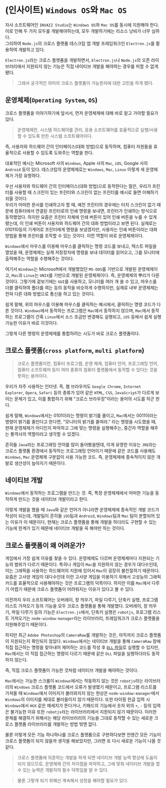 # (인사이트) `Windows OS`와 `Mac OS`

자사 소프트웨어인 `INVAIZ Studio`는 `Windows OS`와 `Mac OS`를 동시에 지원해야 한다.  
이로 인해 두 가지 모두를 개발해야하는데, 모두 개발하기에는 리소스 낭비가 너무 심하다.  
그리하여 `Node.js`의 크로스 플랫폼 데스크탑 앱 개발 프레임워크인 `Electron.js`를 활용하여 개발하고 있다.

`Electron.js`라는 크로스 플랫폼을 개발하면서, `Electron.js`나 `Node.js`의 오픈 라이브러리에서 지원되지 않는 기능은 직접 네이티브 개발을 해야하는 경우를 피할 수 없게 됐다.

> 그래서 궁극적인 의미의 크로스 플랫폼이 가능한지에 대한 고민을 하게 됐다.

## 운영체제(`Operating System`, `OS`)

크로스 플랫폼을 이야기하기에 앞서서, 먼저 운영체제에 대해 바로 알고 가야할 필요가 있다.

> 운영체제란, 시스템 하드웨어를 관리, 응용 소프트웨어를 효율적으로 실행/사용할 수 있도록 만든 시스템 소프트웨어이다.

즉, 사용자와 하드웨어 간의 인터페이스(대화 방법)으로 동작하며, 컴퓨터 자원들을 효율적으로 사용할 수 있도록 도와주는 역할을 한다.

대표적인 예시는 Microsoft 사의 `Windows`, Apple 사의 `Mac`, `iOS`, Google 사의 `Android` 등이 있다.
데스크탑의 운영체제로는 `Windows`, `Mac`, `Linux` 이렇게 세 운영체제가 가장 유명하다.

우선 사용자와 하드웨어 간의 인터페이스(대화 방법)으로 동작한다는 말은, 우리가 프린터를 사용할 때 스크린이 있는 프린터와 스크린이 없는 프린터를 예시로 들면 이해하기 쉬울 것이다.  
우리가 어떠한 문서를 인쇄하고자 할 때, 예전 프린터의 경우에는 터치 스크린이 없기 때문에 컴퓨터에서 연결된 프린터로의 인쇄 명령을 보내면, 프린터가 인쇄하는 방식으로 동작했었다.
하지만 요즘은 프린터 자체에 인쇄 버튼이 있어 인쇄 버튼을 누를 수 있게 됐는데, 이 인쇄 버튼이 사용자와 하드웨어 간의 대화 방법이라고 보면 된다.
실제로는 010110등의 기계어로 프린터에게 명령을 보냈겠지만, 사용자는 인쇄 버튼이라는 대화 방법을 통해 프린터를 조작할 수 있는 것이다. 이런 역할이 바로 운영체제이다.

`Windows`에서 마우스를 이용해 마우스를 클릭하는 명령 코드를 보내고, 텍스트 파일을 열었을 때, 운영체제는 실제 저장장치에 명령을 보내 데이터를 읽어오고, 그를 모니터에 출력해주는 역할을 수행해주는 것이다.

여기서 `Windows`는 Microsoft에서 개발했었던 `MS-DOS`를 기반으로 개발된 운영체제이고, `Mac`과 `Linux`는 `UNIX`를 기반으로 개발된 운영체제이다.
즉, 운영체제의 뿌리가 다른 것이다. 그렇기에 겉보기에는 `GUI`를 사용하고, 모니터를 여러 개 쓸 수 있고, 마우스를 더블 클릭하여 폴더를 여는 등의 동작을 비슷하게 수행하지만, 실제로 내부 운영체제는 전혀 다른 대화 방법으로 통신을 하고 있는 것이다.

쉽게 말해, 위의 마우스를 이용해 마우스를 클릭하는 예시에서, 클릭하는 명령 코드가 다른 것이다.
`Windows`에서 동작하는 프로그램은 `Mac`에서 동작하지 않으며, `Mac`에서 동작하는 프로그램이 간혹 `Linux`에서 소스 조금만 변경해도 실행되고, `iOS` 등에서 쉽게 실행 가능한 이유가 바로 이것이다.

그렇게 다른 명령의 운영체제를 통합하려는 시도가 바로 크로스 플랫폼이다.

## 크로스 플랫폼(`cross platform`, `multi platform`)

> 크로스 플랫폼이란, 컴퓨터 프로그램, 운영 체제, 컴퓨터 언어, 프로그래밍 언어, 컴퓨터 소프트웨어 등이 여러 종류의 컴퓨터 플랫폼에서 동작할 수 있다는 것을 뜻하는 용어이다.

우리가 자주 사용하는 인터넷. 즉, 웹 브라우저도 `Google Chrome`, `Internet Explorer`, `Opera`, `Safari` 등의 종류가 있어 같은 `HTML`, `CSS`, `JavaScript`가 다르게 보이는 문제가 있고, 이를 통합하기 위해 "크로스 브라우징"이라는 용어의 시도를 하곤 한다.

쉽게 말해, `Windows`에서는 0101이라는 명령이 밝기를 줄이고, `Mac`에서는 0011이라는 명령이 밝기를 줄인다고 한다면, "모니터의 밝기를 줄여라." 라는 명령을 시도했을 때, 현재 운영체제가 어디인지 파악하고 그에 맞는 명령을 실행해주는, 중간자 역할을 해주는 통역사의 역할이라고 생각할 수 있겠다.

흔히들 `Java`라는 프로그래밍 언어를 많이 들어봤을텐데, 이게 유명한 이유는 `JRE`라는 크로스 플랫폼 환경에서 동작하는 프로그래밍 언어이기 때문에 같은 코드를 사용해도 `Windows`, `Mac` 운영체제 구분없이 사용 가능한 코드. 즉, 운영체제에 종속적이지 않은 개발로 생산성이 높아지기 때문이다.

## 네이티브 개발

`Windows`에서 동작하는 프로그램을 만드는 것. 즉, 특정 운영체제에서 어떠한 기능을 동작하게 만드는 것을 네이티브 개발이라고 한다.

이렇게 개발을 했을 때 `Java`와 같은 언어가 아니라면 운영체제에 종속적인 개발 코드가 작성이 되는데, 개발팀이 흔히들 `iOS`팀과 `Android`, `Windows`팀과 `Mac` 팀이 분할되어 있는 이유가 이 때문이다, 현재는 크로스 플랫폼을 통해 개발을 하더라도 구현할 수 있는 기능에 한계가 있기 때문에 네이티브 개발을 꼭 해야만 하는 것이다.

## 크로스 플랫폼이 왜 어려운가?

게임에서 가장 쉽게 이유를 찾을 수 있다. 운영체제도 다르며 운영체제마다 지원되는 기능의 범위가 다르기 때문이다. 특히나 게임이 `Mac`을 지원하지 않는 경우가 대다수인데, 이는 그래픽을 사용하는 하드웨어의 지원에 있어서 `Mac`이 굉장히 불친절하기 때문이다. 요즘은 고사양 게임이 대다수인데 이런 고사양 게임을 이용하기 위해서 고성능의 그래픽카드를 효율적으로 사용해야하는 것은 프로그램의 덕목이다. 하지만 이를 `Mac`에서 다루기 어렵기 때문에 크로스 플랫폼이 어려워지는 이유가 있다고 볼 수 있다.

이전까지 우리 소프트웨어는 오버레이, 창 띄우기, 파일 다루기, 단축키 실행, 프로그램 리스트 가져오기 등의 기능을 모두 크로스 플랫폼을 통해 개발했다. 오버레이, 창 띄우기, 파일 다루기 등의 기능은 `Electron.js`에서, 단축키 실행은 `robotjs`, 프로그램 리스트 가져오기는 `node-window-manager`라는 라이브러리, 프레임워크가 크로스 플랫폼을 지원해주었기 때문이다.

하지만 최근 `Adobe Photoshop`의 `CameraRaw`를 개발하는 것은, 아직까지 크로스 플랫폼이 지원되는지 확인되지 않았다. `Windows`에서는 네이티브 개발을 통해 `CameraRaw` 창에 직접 접근하는 명령을 찾아내어 제어하는 코드를 작성 후 [`DLL` 파일](https://ko.eyewated.com/dll-%ED%8C%8C%EC%9D%BC%EC%9D%B4%EB%9E%80-%EB%AC%B4%EC%97%87%EC%9E%85%EB%8B%88%EA%B9%8C/)로 실행할 수 있지만, `Mac`에서는 이 직접 접근하는 명령이 다르기 때문에 같은 `DLL` 파일을 실행하더라도 동작하지 않는다.

즉, 직접 크로스 플랫폼이 가능한 것처럼 네이티브 개발을 해야하는 것이다.

`Mac`에서는 가능한 스크롤이 `Windows`에서는 작동하지 않는 것은 `robotjs`라는 라이브러리의 `Windows` 크로스 플랫폼 코드에서 오류가 발생했기 때문이고, 프로그램 리스트를 가져올 때 `Windows`에서 이미지가 불러와지지 않는 현상은 `node-window-manager`에서 `Windows`의 이미지를 제대로 불러들이지 않기 때문이다. 또한 타이핑 한글 입력 시 `Windows`에서 `HUX` 같은 메세지가 뜬다거나, 키패드의 기능에서 숫자 외의 `+`, `-` 등의 입력은 불가능한 이유 또한 `robotjs`라는 라이브러리에서 지원되지 않기 때문이다. 이러한 문제를 해결하기 위해서는 해당 라이브러리의 기능을 그대로 동작할 수 있는 새로운 크로스 플랫폼 라이브러리를 개발하는 방법 밖엔 없다.

물론 이렇게 모든 기능 하나하나를 크로스 플랫폼으로 구현하다보면 언젠간 모든 기능이 크로스 플랫폼이 되지 않을까 생각을 해보았지만, 그러면 또 다시 새로운 기능이 나올 것 같다.

> 크로스 플랫폼에 의존하는 개발을 하게 되면 네이티브 개발 능력 향상에 도움이 되지 않으므로, 운영체제 간의 차이점을 파악하고, 그에 맞춰 네이티브 개발을 할 수 있는 능력은 개발자의 필수 덕목임을 알 수 있다.

> 물론 그렇게 되기 위해선 계속해서 성장을 해야할 필요가 있다.

